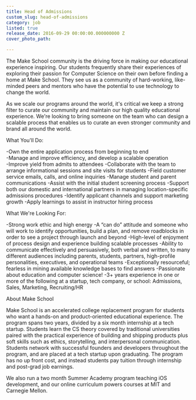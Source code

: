 ```yaml
---
title: Head of Admissions
custom_slug: head-of-admissions
category: job
listed: true
release_date: 2016-09-29 00:00:00.000000000 Z
cover_photo_path: 

---
```

The Make School community is the driving force in making our educational experience inspiring. Our students frequently share their experiences of exploring their passion for Computer Science on their own before finding a home at Make School. They see us as a community of hard-working, like-minded peers and mentors who have the potential to use technology to change the world.

As we scale our programs around the world, it's critical we keep a strong filter to curate our community and maintain our high quality educational experience. We're looking to bring someone on the team who can design a scalable process that enables us to curate an even stronger community and brand all around the world.


What You'll Do:

-Own the entire application process from beginning to end	
-Manage and improve efficiency, and develop a scalable operation  	
-Improve yield from admits to attendees
-Collaborate with the team to arrange informational sessions and site visits for students
-Field customer service emails, calls, and online inquiries 
-Manage student and parent communications
-Assist with the initial student screening process
-Support both our domestic and international partners in managing location-specific admissions procedures
-Identify applicant channels and support marketing growth
-Apply learnings to assist in instructor hiring process


What We're Looking For:

-Strong work ethic and high energy
-A “can do” attitude and someone who will work to identify opportunities, build a plan, and remove roadblocks in order to see a project through launch and beyond
-High-level of enjoyment of process design and experience building scalable processes
-Ability to communicate effectively and persuasively, both verbal and written, to many different audiences including parents, students, partners, high-profile personalities, executives, and operational teams
-Exceptionally resourceful; fearless in mining available knowledge bases to find answers
-Passionate about education and computer science!
-3+ years experience in one or more of the following at a startup, tech company, or school: Admissions, Sales, Marketing, Recruiting/HR



About Make School

Make School is an accelerated college replacement program for students who want a hands-on and product-oriented educational experience.  The program spans two years, divided by a six month internship at a tech startup. Students learn the CS theory covered by traditional universities paired with the practical experience of building and shipping products plus soft skills such as ethics, storytelling, and interpersonal communication.  Students network with successful founders and developers throughout the program, and are placed at a tech startup upon graduating. The program has no up front cost, and instead students pay tuition through internship and post-grad job earnings. 

We also run a two month Summer Academy program teaching iOS development, and our online curriculum powers courses at MIT and Carnegie Mellon.
